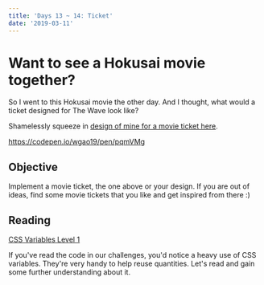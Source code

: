 ```yaml
---
title: 'Days 13 ~ 14: Ticket'
date: '2019-03-11'
---
```


# Want to see a Hokusai movie together?

So I went to this Hokusai movie the other day.
And I thought, what would a ticket designed for The Wave look like?

Shamelessly squeeze in [design of mine for a movie ticket here](https://codepen.io/wgao19/pen/pqmVMg).

https://codepen.io/wgao19/pen/pqmVMg

## Objective

Implement a movie ticket, the one above or your design.
If you are out of ideas, find some movie tickets that you like and get inspired from there :)

## Reading

[CSS Variables Level 1](https://www.w3.org/TR/css-variables-1/)

If you've read the code in our challenges, you'd notice a heavy use of CSS variables.
They're very handy to help reuse quantities.
Let's read and gain some further understanding about it.

<!-- TODO: Add questions here -->
